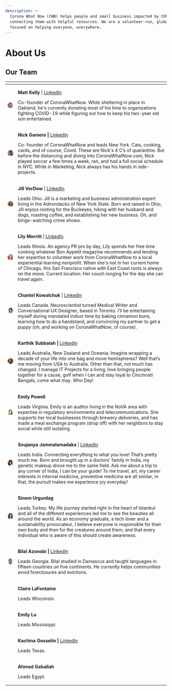 ```yaml
---
description: >-
  Corona What Now (CWN) helps people and small business impacted by COVID-19 by
  connecting them with helpful resources. We are a volunteer-run, global effort
  focused on helping everyone, everywhere.
---
```


# About Us

## Our Team

<table>
  <thead>
    <tr>
      <th style="text-align:left"></th>
      <th style="text-align:left"></th>
    </tr>
  </thead>
  <tbody>
    <tr>
      <td style="text-align:left">
        <img src="../.gitbook/assets/circle-cropped-8.png" alt/>
      </td>
      <td style="text-align:left">
        <p><b>Matt Kelly </b>| <a href="https://www.linkedin.com/in/mattwkelly">LinkedIn</a>
        </p>
        <p>Co-founder of CoronaWhatNow. While sheltering in place in Oakland, he&apos;s
          currently donating most of his time to organizations fighting COVID-19
          while figuring out how to keep his two-year old son entertained.</p>
      </td>
    </tr>
    <tr>
      <td style="text-align:left">
        <img src="../.gitbook/assets/circle-cropped-3.png" alt/>
      </td>
      <td style="text-align:left">
        <p><b>Nick Gamero | </b><a href="https://www.linkedin.com/in/nicholasgamero/">LinkedIn</a>
        </p>
        <p>Co-founder of CoronaWhatNow and leads New York. Cats, cooking, cards,
          and of course, Covid. These are Nick&apos;s 4 C&#x2019;s of quarantine.
          But before the distancing and diving into CoronaWhatNow.com, Nick played
          soccer a few times a week, ran, and had a full social schedule in NYC.
          While in Marketing, Nick always has his hands in side-projects.</p>
      </td>
    </tr>
    <tr>
      <td style="text-align:left">
        <img src="../.gitbook/assets/circle-cropped (1).png" alt/>
      </td>
      <td style="text-align:left">
        <p><b>Jill VerDow</b> | <a href="https://www.linkedin.com/in/jillian-verdow-1979a9bb/">LinkedIn</a>
        </p>
        <p>Leads Ohio. Jill is a marketing and business administration expert living
          in the Adirondacks of New York State. Born and raised in Ohio, Jill enjoys
          rooting for the Buckeyes, hiking with her husband and dogs, roasting coffee,
          and establishing her new business. Oh, and binge-watching crime shows.</p>
      </td>
    </tr>
    <tr>
      <td style="text-align:left">
        <img src="../.gitbook/assets/circle-cropped-2.png" alt/>
      </td>
      <td style="text-align:left">
        <p><b>Lily Merritt </b>| <a href="https://www.linkedin.com/in/lily-gedney-merritt-3995327/">LinkedIn</a>
        </p>
        <p>Leads Illinois. An agency PR pro by day, Lily spends her free time cooking
          whatever Bon Appetit magazine recommends and lending her expertise to volunteer
          work from CoronaWhatNow to a local experiential learning nonprofit. When
          she&apos;s not in her current home of Chicago, this San Francisco native
          with East Coast roots is always on the move. Current location: Her couch
          longing for the day she can travel again.</p>
      </td>
    </tr>
    <tr>
      <td style="text-align:left">
        <img src="../.gitbook/assets/circle-cropped-6.png" alt/>
      </td>
      <td style="text-align:left">
        <p><b>Chantel Kowalchuk </b>| <a href="https://www.linkedin.com/in/chantel-kowalchuk/">LinkedIn</a>
        </p>
        <p>Leads Canada. Neuroscientist turned Medical Writer and Conversational
          UX Designer, based in Toronto. I&#x2019;ll be entertaining myself during
          mandated indoor time by baking cinnamon buns, learning how to do a handstand,
          and convincing my partner to get a puppy (oh, and working on CoronaWhatNow,
          of course).</p>
      </td>
    </tr>
    <tr>
      <td style="text-align:left">
        <img src="../.gitbook/assets/circle-cropped-7.png" alt/>
      </td>
      <td style="text-align:left">
        <p><b>Karthik Subbaiah | </b><a href="https://www.linkedin.com/in/karthiksubbaiah/">LinkedIn</a>
        </p>
        <p>Leads Australia, New Zealand and Oceania. Imagine wrapping a decade of
          your life into one bag and move hemispheres? Well that&#x2019;s me moving
          from USA to Australia. Other than that, not much has changed. I manage
          IT Projects for a living, love bringing people together for a cause, golf
          when I can and stay loyal to Cincinnati Bengals, come what may. Who Dey!</p>
      </td>
    </tr>
    <tr>
      <td style="text-align:left">
        <img src="../.gitbook/assets/circle-cropped-4.png" alt/>
      </td>
      <td style="text-align:left">
        <p><b>Emily Powell</b>
        </p>
        <p>Leads Virginia. Emily is an auditor living in the NoVA area with expertise
          in regulatory environments and telecommunications. She supports her local
          businesses through brewery deliveries, and has made a meal exchange program
          (drop off) with her neighbors to stay social while still isolating.</p>
      </td>
    </tr>
    <tr>
      <td style="text-align:left">
        <img src="../.gitbook/assets/circle-cropped-5.png" alt/>
      </td>
      <td style="text-align:left">
        <p><b>Soujanya Jammalamadaka</b> | <a href="https://www.linkedin.com/in/soujanya-jammalamadaka-45969482/">LinkedIn</a>
        </p>
        <p>Leads India. Connecting everything to what you love! That&#x2019;s pretty
          much me. Born and brought up in a doctors&#x2019; family in India, my genetic
          makeup drove me to the same field. Ask me about a trip to any corner of
          India, I can be your guide! To me travel, art, my career interests in internal
          medicine, preventive medicine are all similar, in that, the pursuit makes
          me experience joy everyday!</p>
      </td>
    </tr>
    <tr>
      <td style="text-align:left">
        <img src="../.gitbook/assets/circle-cropped-10-1.png" alt/>
      </td>
      <td style="text-align:left">
        <p><b>Sinem Urgurdag</b>
        </p>
        <p>Leads Turkey. My life journey started right in the heart of Istanbul and
          all of the different experiences led me to see the beauties all around
          the world. As an economy graduate, a tech lover and a sustainability provocateur,
          I believe everyone is responsible for their own body and then for the creatures
          around them, and that every individual who is aware of this should create
          awareness.</p>
      </td>
    </tr>
    <tr>
      <td style="text-align:left">
        <img src="../.gitbook/assets/circle-cropped-9-1.png" alt/>
      </td>
      <td style="text-align:left">
        <p><b>Bilal Azonobi | </b><a href="https://www.linkedin.com/in/bilal-azonobi-82929733/">LinkedIn</a>
        </p>
        <p>Leads Georgia. Bilal studied in Damascus and taught languages in fifteen
          countries on five continents. He currently helps communities avoid foreclosures
          and evictions.</p>
      </td>
    </tr>
    <tr>
      <td style="text-align:left"></td>
      <td style="text-align:left">
        <p><b>Claire LaFontaine</b>
        </p>
        <p>Leads Wisconsin.</p>
      </td>
    </tr>
    <tr>
      <td style="text-align:left"></td>
      <td style="text-align:left">
        <p><b>Emily Lu</b>
        </p>
        <p>Leads Mississippi.</p>
      </td>
    </tr>
    <tr>
      <td style="text-align:left"></td>
      <td style="text-align:left">
        <p><b>Kachina Gosselin | </b><a href="https://www.linkedin.com/in/kachinagosselin/">LinkedIn</a>
        </p>
        <p>Leads Texas.</p>
      </td>
    </tr>
    <tr>
      <td style="text-align:left"></td>
      <td style="text-align:left">
        <p><b>Ahmed Gaballah</b>
        </p>
        <p>Leads Egypt.</p>
      </td>
    </tr>
  </tbody>
</table>







